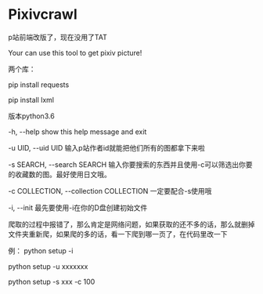 # Pixivcrawl
p站前端改版了，现在没用了TAT




Your can use this tool to get pixiv picture!

两个库：

pip install requests

pip install lxml


版本python3.6

-h, --help            show this help message and exit

-u UID, --uid UID     输入p站作者id就能把他们所有的图都拿下来啦

-s SEARCH, --search SEARCH 输入你要搜索的东西并且使用-c可以筛选出你要的收藏数的图。最好使用日文哦。

-c COLLECTION, --collection COLLECTION 一定要配合-s使用哦

-i, --init           最先要使用-i在你的D盘创建初始文件


爬取的过程中报错了，那么肯定是网络问题，如果获取的还不多的话，那么就删掉文件夹重新爬，如果爬的多的话，看一下爬到哪一页了，在代码里改一下

例：
python setup -i

python setup -u xxxxxxx

python setup -s xxx -c 100
